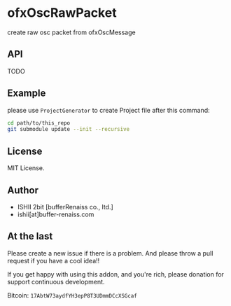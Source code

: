 # ofxOscRawPacket

create raw osc packet from ofxOscMessage

## API

TODO

## Example

please use `ProjectGenerator` to create Project file after this command:

```bash
cd path/to/this_repo
git submodule update --init --recursive
```

## License

MIT License.

## Author

* ISHII 2bit [bufferRenaiss co., ltd.]
* ishii[at]buffer-renaiss.com

## At the last

Please create a new issue if there is a problem.
And please throw a pull request if you have a cool idea!!

If you get happy with using this addon, and you're rich, please donation for support continuous development.

Bitcoin: `17AbtW73aydfYH3epP8T3UDmmDCcXSGcaf`